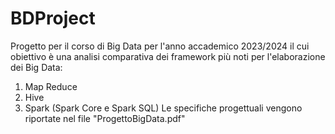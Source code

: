 # BDProject
Progetto per il corso di Big Data per l'anno accademico 2023/2024 il cui obiettivo è una analisi comparativa dei framework più noti per l'elaborazione dei Big Data:
1. Map Reduce
2. Hive
3. Spark (Spark Core e Spark SQL)
Le specifiche progettuali vengono riportate nel file "ProgettoBigData.pdf"
